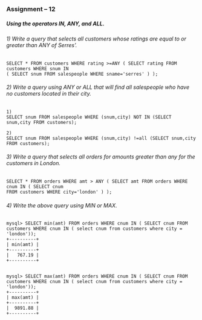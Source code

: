 ### Assignment – 12

#####  Using the operators IN, ANY, and ALL.



######  1) Write a query that selects all customers whose ratings are equal to or greater than ANY of Serres’.

```
SELECT * FROM customers WHERE rating >=ANY ( SELECT rating FROM customers WHERE snum IN
( SELECT snum FROM salespeople WHERE sname='serres' ) );
```



######  2) Write a query using ANY or ALL that will find all salespeople who have no customers located in their city. 

```
1)
SELECT snum FROM salespeople WHERE (snum,city) NOT IN (SELECT snum,city FROM customers);

2)
SELECT snum FROM salespeople WHERE (snum,city) !=all (SELECT snum,city FROM customers);

```



###### 3) Write a query that selects all orders for amounts greater than any for the customers in London.

```
SELECT * FROM orders WHERE amt > ANY ( SELECT amt FROM orders WHERE cnum IN ( SELECT cnum
FROM customers WHERE city='london' ) );
```



######  4) Write the above query using MIN or MAX. 

```
mysql> SELECT min(amt) FROM orders WHERE cnum IN ( SELECT cnum FROM customers WHERE cnum IN ( select cnum from customers where city = 'london'));
+----------+
| min(amt) |
+----------+
|   767.19 |
+----------+


mysql> SELECT max(amt) FROM orders WHERE cnum IN ( SELECT cnum FROM customers WHERE cnum IN ( select cnum from customers where city = 'london'));
+----------+
| max(amt) |
+----------+
|  9891.88 |
+----------+
```

   
